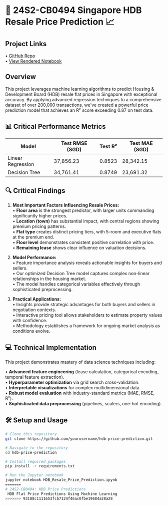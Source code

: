 # 🏢 24S2-CB0494 Singapore HDB Resale Price Prediction 📈  

## Project Links  
•	[GitHub Repo](https://github.com/gracenngg/CB0494-HDB-Price-Predictions.git)  
•	[View Rendered Notebook](https://nbviewer.org/github/gracenngg/CB0494-HDB-Price-Predictions/blob/6c1b01a7a37060538bca329d9e0f2033d723d491/CB0494_HDB_Price_Predictions.ipynb)  

## Overview  

This project leverages machine learning algorithms to predict Housing & Development Board (HDB) resale flat prices in Singapore with exceptional accuracy. By applying advanced regression techniques to a comprehensive dataset of over 200,000 transactions, we've created a powerful price prediction model that achieves an R² score exceeding 0.87 on test data.  

## 📊 Critical Performance Metrics  

| Model | Test RMSE (SGD) | Test R² | Test MAE (SGD) |  
|-------|-----------------|---------|----------------|  
| Linear Regression | 37,856.23 | 0.8523 | 28,342.15 |  
| Decision Tree | 34,761.41 | 0.8749 | 23,691.32 |  

## 🔍 Critical Findings  

1. **Most Important Factors Influencing Resale Prices:**  
   • **Floor area** is the strongest predictor, with larger units commanding significantly higher prices.  
   • **Location (town)** has substantial impact, with central regions showing premium pricing patterns.  
   • **Flat type** creates distinct pricing tiers, with 5-room and executive flats at the premium end.  
   • **Floor level** demonstrates consistent positive correlation with price.  
   • **Remaining lease** shows clear influence on valuation decisions.  

2. **Model Performance:**  
   • Feature importance analysis reveals actionable insights for buyers and sellers.  
   • Our optimized Decision Tree model captures complex non-linear relationships in the housing market.  
   • The model handles categorical variables effectively through sophisticated preprocessing.  

3. **Practical Applications:**  
   • Insights provide strategic advantages for both buyers and sellers in negotiation contexts.  
   • Interactive pricing tool allows stakeholders to estimate property values with confidence.  
   • Methodology establishes a framework for ongoing market analysis as conditions evolve.  

## 💻 Technical Implementation  

This project demonstrates mastery of data science techniques including:  

• **Advanced feature engineering** (lease calculation, categorical encoding, temporal feature extraction).  
• **Hyperparameter optimization** via grid search cross-validation.  
• **Interpretable visualizations** for complex multidimensional data.  
• **Robust model evaluation** with industry-standard metrics (MAE, RMSE, R²).  
• **Sophisticated data preprocessing** (pipelines, scalers, one-hot encoding).  

## 🛠️ Setup and Usage  

```bash  
# Clone this repository  
git clone https://github.com/yourusername/hdb-price-prediction.git  

# Navigate to the repository  
cd hdb-price-prediction  

# Install required packages  
pip install -r requirements.txt  

# Run the Jupyter notebook  
jupyter notebook HDB_Resale_Price_Prediction.ipynb  
=======  
# 24S2-CB0494: HDB Price Predictions  
 HDB Flat Price Predictions Using Machine Learning  
>>>>>>> 93188c1111653fcb7124f46ac0fbe19684a28a28  